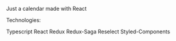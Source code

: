 Just a calendar made with React

Technologies:

Typescript
React
Redux
Redux-Saga
Reselect
Styled-Components